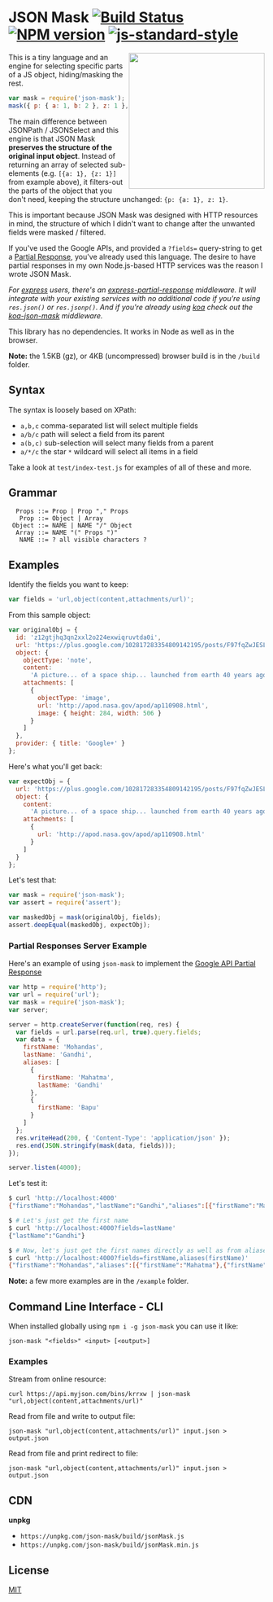 # JSON Mask [![Build Status](https://img.shields.io/travis/nemtsov/json-mask.svg)](http://travis-ci.org/nemtsov/json-mask) [![NPM version](https://img.shields.io/npm/v/json-mask.svg)](https://www.npmjs.com/package/json-mask) [![js-standard-style](https://img.shields.io/badge/code%20style-standard-brightgreen.svg)](http://standardjs.com/)

<img src="https://raw.github.com/nemtsov/json-mask/master/logo.png" align="right" width="267px" />

This is a tiny language and an engine for selecting specific parts of a JS object, hiding/masking the rest.

```js
var mask = require('json-mask');
mask({ p: { a: 1, b: 2 }, z: 1 }, 'p/a,z'); // {p: {a: 1}, z: 1}
```

The main difference between JSONPath / JSONSelect and this engine is that JSON Mask
**preserves the structure of the original input object**.
Instead of returning an array of selected sub-elements (e.g. `[{a: 1}, {z: 1}]` from example above),
it filters-out the parts of the object that you don't need,
keeping the structure unchanged: `{p: {a: 1}, z: 1}`.

This is important because JSON Mask was designed with HTTP resources in mind,
the structure of which I didn't want to change after the unwanted fields
were masked / filtered.

If you've used the Google APIs, and provided a `?fields=` query-string to get a
[Partial Response](https://developers.google.com/+/api/#partial-responses), you've
already used this language. The desire to have partial responses in
my own Node.js-based HTTP services was the reason I wrote JSON Mask.

_For [express](http://expressjs.com/) users, there's an
[express-partial-response](https://github.com/nemtsov/express-partial-response) middleware.
It will integrate with your existing services with no additional code
if you're using `res.json()` or `res.jsonp()`. And if you're already using [koa](https://github.com/koajs/koa.git)
check out the [koa-json-mask](https://github.com/nemtsov/koa-json-mask) middleware._

This library has no dependencies. It works in Node as well as in the browser.

**Note:** the 1.5KB (gz), or 4KB (uncompressed) browser build is in the `/build` folder.

## Syntax

The syntax is loosely based on XPath:

- `a,b,c` comma-separated list will select multiple fields
- `a/b/c` path will select a field from its parent
- `a(b,c)` sub-selection will select many fields from a parent
- `a/*/c` the star `*` wildcard will select all items in a field

Take a look at `test/index-test.js` for examples of all of these and more.

## Grammar

```
  Props ::= Prop | Prop "," Props
   Prop ::= Object | Array
 Object ::= NAME | NAME "/" Object
  Array ::= NAME "(" Props ")"
   NAME ::= ? all visible characters ?
```

## Examples

Identify the fields you want to keep:

```js
var fields = 'url,object(content,attachments/url)';
```

From this sample object:

```js
var originalObj = {
  id: 'z12gtjhq3qn2xxl2o224exwiqruvtda0i',
  url: 'https://plus.google.com/102817283354809142195/posts/F97fqZwJESL',
  object: {
    objectType: 'note',
    content:
      'A picture... of a space ship... launched from earth 40 years ago.',
    attachments: [
      {
        objectType: 'image',
        url: 'http://apod.nasa.gov/apod/ap110908.html',
        image: { height: 284, width: 506 }
      }
    ]
  },
  provider: { title: 'Google+' }
};
```

Here's what you'll get back:

```js
var expectObj = {
  url: 'https://plus.google.com/102817283354809142195/posts/F97fqZwJESL',
  object: {
    content:
      'A picture... of a space ship... launched from earth 40 years ago.',
    attachments: [
      {
        url: 'http://apod.nasa.gov/apod/ap110908.html'
      }
    ]
  }
};
```

Let's test that:

```js
var mask = require('json-mask');
var assert = require('assert');

var maskedObj = mask(originalObj, fields);
assert.deepEqual(maskedObj, expectObj);
```

### Partial Responses Server Example

Here's an example of using `json-mask` to implement the
[Google API Partial Response](https://developers.google.com/+/api/#partial-responses)

```js
var http = require('http');
var url = require('url');
var mask = require('json-mask');
var server;

server = http.createServer(function(req, res) {
  var fields = url.parse(req.url, true).query.fields;
  var data = {
    firstName: 'Mohandas',
    lastName: 'Gandhi',
    aliases: [
      {
        firstName: 'Mahatma',
        lastName: 'Gandhi'
      },
      {
        firstName: 'Bapu'
      }
    ]
  };
  res.writeHead(200, { 'Content-Type': 'application/json' });
  res.end(JSON.stringify(mask(data, fields)));
});

server.listen(4000);
```

Let's test it:

```bash
$ curl 'http://localhost:4000'
{"firstName":"Mohandas","lastName":"Gandhi","aliases":[{"firstName":"Mahatma","lastName":"Gandhi"},{"firstName":"Bapu"}]}

$ # Let's just get the first name
$ curl 'http://localhost:4000?fields=lastName'
{"lastName":"Gandhi"}

$ # Now, let's just get the first names directly as well as from aliases
$ curl 'http://localhost:4000?fields=firstName,aliases(firstName)'
{"firstName":"Mohandas","aliases":[{"firstName":"Mahatma"},{"firstName":"Bapu"}]}
```

**Note:** a few more examples are in the `/example` folder.

## Command Line Interface - CLI

When installed globally using `npm i -g json-mask` you can use it like:

`json-mask "<fields>" <input> [<output>]`

### Examples

Stream from online resource:

`curl https://api.myjson.com/bins/krrxw | json-mask "url,object(content,attachments/url)"`

Read from file and write to output file:

`json-mask "url,object(content,attachments/url)" input.json > output.json`

Read from file and print redirect to file:

`json-mask "url,object(content,attachments/url)" input.json > output.json`

## CDN

**unpkg**

- `https://unpkg.com/json-mask/build/jsonMask.js`
- `https://unpkg.com/json-mask/build/jsonMask.min.js`

## License

[MIT](/LICENSE)

